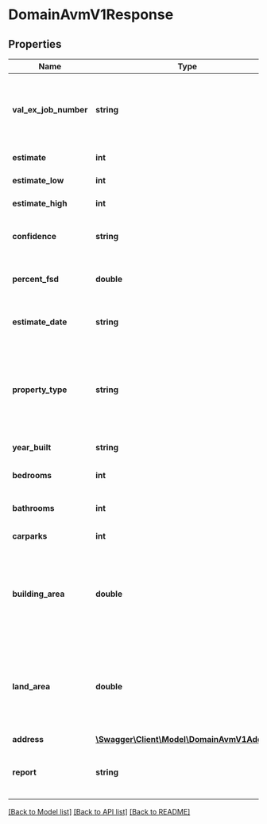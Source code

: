 # DomainAvmV1Response

## Properties
Name | Type | Description | Notes
------------ | ------------- | ------------- | -------------
**val_ex_job_number** | **string** | The client identification for the valuation transaction from request. | [optional] 
**estimate** | **int** | The estimate. | [optional] 
**estimate_low** | **int** | The estimate low range. | [optional] 
**estimate_high** | **int** | The estimate high range. | [optional] 
**confidence** | **string** | The confidence level of the estimates. | [optional] 
**percent_fsd** | **double** | The forecast standard deviation of the property. | [optional] 
**estimate_date** | **string** | The date the estimates were generated. | [optional] 
**property_type** | **string** | Property type used when estimating the value of property. Valid values: [House, Unit]. | [optional] 
**year_built** | **string** | The year of construction. | [optional] 
**bedrooms** | **int** | The amount of bedrooms. | [optional] 
**bathrooms** | **int** | The amount of bathrooms. | [optional] 
**carparks** | **int** | The amount of carparks. | [optional] 
**building_area** | **double** | Building area in square meters to be used when estimating value of property, for houses only not units. | [optional] 
**land_area** | **double** | Land area in square meters to be used when estimating value of property, for houses only not units. | [optional] 
**address** | [**\Swagger\Client\Model\DomainAvmV1Address**](DomainAvmV1Address.md) |  | [optional] 
**report** | **string** | The B64 encoded pdf of the valuation report. | [optional] 

[[Back to Model list]](../../README.md#documentation-for-models) [[Back to API list]](../../README.md#documentation-for-api-endpoints) [[Back to README]](../../README.md)

